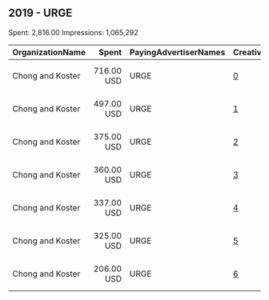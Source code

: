 ## 2019 - URGE 
Spent: 2,816.00
Impressions: 1,065,292

|OrganizationName|Spent|PayingAdvertiserNames|CreativeUrls|Impressions|Genders|AgeBrackets|CountryCodes|BillingAddresses|CandidateBallotInformation|
|:---|---:|:---|:---|---:|:---|:---|:---|:---|:---|
|Chong and Koster|716.00 USD|URGE|[0](https://www.snap.com/political-ads/asset/59a3c77e116f5a70a87a406013907e1f84bb6f339aa513b1cbb13f4d4cfd5e4d?mediaType=png)|278,498||17+|united states|"1640 Rhode Island Ave. NW, Suite 600,Washington,20036,US"||
|Chong and Koster|497.00 USD|URGE|[1](https://www.snap.com/political-ads/asset/4032eb63e228e8f1ae2fa023e201b14a584ac0b00c01bd4166abd3246ee53e9f?mediaType=png)|180,683||17+|united states|"1640 Rhode Island Ave. NW, Suite 600,Washington,20036,US"||
|Chong and Koster|375.00 USD|URGE|[2](https://www.snap.com/political-ads/asset/b2e022ebbcd2b79e9356e5e78a7736a2cd472202697cb409e1e64cced0f0b7f0?mediaType=png)|154,129||17+|united states|"1640 Rhode Island Ave. NW, Suite 600,Washington,20036,US"||
|Chong and Koster|360.00 USD|URGE|[3](https://www.snap.com/political-ads/asset/f8d5257dd66111151c2cb480d04e8b7f35cb586f7d2c4e2a24e0e16639601b19?mediaType=png)|131,565||17+|united states|"1640 Rhode Island Ave. NW, Suite 600,Washington,20036,US"||
|Chong and Koster|337.00 USD|URGE|[4](https://www.snap.com/political-ads/asset/2a129acd5ad2808abdd405da19bf0cd3ed8be4f5f233a0a2d3705105c4a3ad4e?mediaType=png)|124,793||17+|united states|"1640 Rhode Island Ave. NW, Suite 600,Washington,20036,US"||
|Chong and Koster|325.00 USD|URGE|[5](https://www.snap.com/political-ads/asset/87cbc023342dbbe73b5476aa9418327b34a8b7d5a657d9e79cee87a7714ee8d3?mediaType=png)|123,213||17+|united states|"1640 Rhode Island Ave. NW, Suite 600,Washington,20036,US"||
|Chong and Koster|206.00 USD|URGE|[6](https://www.snap.com/political-ads/asset/2a129acd5ad2808abdd405da19bf0cd3ed8be4f5f233a0a2d3705105c4a3ad4e?mediaType=png)|72,411||17+|united states|"1640 Rhode Island Ave. NW, Suite 600,Washington,20036,US"||
